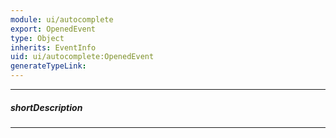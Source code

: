 ```yaml
---
module: ui/autocomplete
export: OpenedEvent
type: Object
inherits: EventInfo
uid: ui/autocomplete:OpenedEvent
generateTypeLink: 
---
```

---
##### shortDescription
<!-- Description goes here -->

---
<!-- Description goes here -->